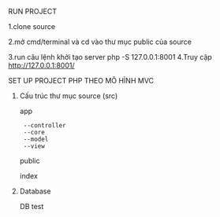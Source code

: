 RUN PROJECT


1.clone source

2.mở cmd/terminal và cd vào thư mục public của source

3.run câu lệnh khởi tạo server
	php -S 127.0.0.1:8001 
4.Truy cập 
	http://127.0.0.1:8001/


SET UP PROJECT PHP THEO MÔ HÌNH MVC 

1. Cấu trúc thư mục source (src)

    app
	
        --controller
        --core
        --model
        --view

    public

    index

2. Database

    DB test
	

